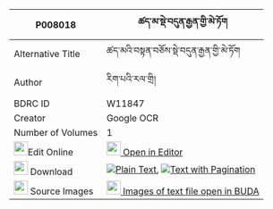 |P008018|ཚད་མ་སྡེ་བདུན་རྒྱན་གྱི་མེ་ཏོག 
| --- | --- 
|Alternative Title |ཚད་མའི་བསྟན་བཅོས་སྡེ་བདུན་རྒྱན་གྱི་མེ་ཏོག
|Author| རིག་པའི་རལ་གྲི།
|BDRC ID | W11847
|Creator | Google OCR
|Number of Volumes| 1
|<img width="25" src="https://img.icons8.com/color/25/000000/edit-property.png">Edit Online| [<img width="25" src="https://avatars.githubusercontent.com/u/45091458?s=200&v=4"> Open in Editor](http://editor.openpecha.org/P008018)
|<img width="25" src="https://img.icons8.com/fluent/48/000000/download-2.png"/>  Download | [![](https://img.icons8.com/color/20/000000/txt.png)Plain Text](https://github.com/Openpecha/P008018/releases/download/v1/tsema_de_dun_gyen_gyi_metok_plain_P008018.zip), [![](https://img.icons8.com/color/20/000000/txt.png)Text with Pagination](https://github.com/Openpecha/P008018/releases/download/v1/tsema_de_dun_gyen_gyi_metok_pages_P008018.zip)
|<img width="25" src="https://img.icons8.com/plasticine/100/000000/pictures-folder.png"/>  Source Images | [<img width="25" src="https://library.bdrc.io/icons/BUDA-small.svg"> Images of text file open in BUDA](https://library.bdrc.io/show/bdr:W11847)